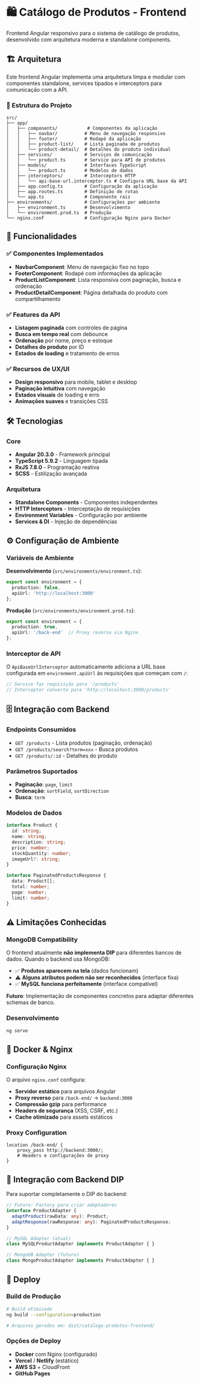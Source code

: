 # 🛍️ Catálogo de Produtos - Frontend

Frontend Angular responsivo para o sistema de catálogo de produtos, desenvolvido com arquitetura moderna e standalone components.

## 🏗️ Arquitetura

Este frontend Angular implementa uma arquitetura limpa e modular com componentes standalone, services tipados e interceptors para comunicação com a API.

### 📁 Estrutura do Projeto

```
src/
├── app/
│   ├── components/           # Componentes da aplicação
│   │   ├── navbar/          # Menu de navegação responsivo
│   │   ├── footer/          # Rodapé da aplicação
│   │   ├── product-list/    # Lista paginada de produtos
│   │   └── product-detail/  # Detalhes do produto individual
│   ├── services/            # Serviços de comunicação
│   │   └── product.ts       # Service para API de produtos
│   ├── models/              # Interfaces TypeScript
│   │   └── product.ts       # Modelos de dados
│   ├── interceptors/        # Interceptors HTTP
│   │   └── api-base-url.interceptor.ts # Configura URL base da API
│   ├── app.config.ts        # Configuração da aplicação
│   ├── app.routes.ts        # Definição de rotas
│   └── app.ts               # Componente raiz
├── environments/            # Configurações por ambiente
│   ├── environment.ts       # Desenvolvimento
│   └── environment.prod.ts  # Produção
└── nginx.conf               # Configuração Nginx para Docker
```

## 🚀 Funcionalidades

### ✅ Componentes Implementados

- **NavbarComponent**: Menu de navegação fixo no topo
- **FooterComponent**: Rodapé com informações da aplicação
- **ProductListComponent**: Lista responsiva com paginação, busca e ordenação
- **ProductDetailComponent**: Página detalhada do produto com compartilhamento

### ✅ Features da API

- **Listagem paginada** com controles de página
- **Busca em tempo real** com debounce
- **Ordenação** por nome, preço e estoque
- **Detalhes do produto** por ID
- **Estados de loading** e tratamento de erros

### ✅ Recursos de UX/UI

- **Design responsivo** para mobile, tablet e desktop
- **Paginação intuitiva** com navegação
- **Estados visuais** de loading e erro
- **Animações suaves** e transições CSS

## 🛠️ Tecnologias

### Core
- **Angular 20.3.0** - Framework principal
- **TypeScript 5.9.2** - Linguagem tipada
- **RxJS 7.8.0** - Programação reativa
- **SCSS** - Estilização avançada

### Arquitetura
- **Standalone Components** - Componentes independentes
- **HTTP Interceptors** - Interceptação de requisições
- **Environment Variables** - Configuração por ambiente
- **Services & DI** - Injeção de dependências

## ⚙️ Configuração de Ambiente

### Variáveis de Ambiente

**Desenvolvimento** (`src/environments/environment.ts`):
```typescript
export const environment = {
  production: false,
  apiUrl: 'http://localhost:3000'
};
```

**Produção** (`src/environments/environment.prod.ts`):
```typescript
export const environment = {
  production: true,
  apiUrl: '/back-end'  // Proxy reverso via Nginx
};
```

### Interceptor de API

O `ApiBaseUrlInterceptor` automaticamente adiciona a URL base configurada em `environment.apiUrl` às requisições que começam com `/`:

```typescript
// Service faz requisição para '/products'
// Interceptor converte para 'http://localhost:3000/products'
```

## 🗄️ Integração com Backend

### Endpoints Consumidos

- `GET /products` - Lista produtos (paginação, ordenação)
- `GET /products/search?term=xxx` - Busca produtos
- `GET /products/:id` - Detalhes do produto

### Parâmetros Suportados

- **Paginação**: `page`, `limit`
- **Ordenação**: `sortField`, `sortDirection`
- **Busca**: `term`

### Modelos de Dados

```typescript
interface Product {
  id: string;
  name: string;
  description: string;
  price: number;
  stockQuantity: number;
  imageUrl?: string;
}

interface PaginatedProductsResponse {
  data: Product[];
  total: number;
  page: number;
  limit: number;
}
```

## ⚠️ Limitações Conhecidas

### MongoDB Compatibility
O frontend atualmente **não implementa DIP** para diferentes bancos de dados. Quando o backend usa MongoDB:

- ✅ **Produtos aparecem na tela** (dados funcionam)
- ⚠️ **Alguns atributos podem não ser reconhecidos** (interface fixa)
- ✅ **MySQL funciona perfeitamente** (interface compatível)

**Futuro**: Implementação de componentes concretos para adaptar diferentes schemas de banco.

### Desenvolvimento

```bash
ng serve
```

## 🐳 Docker & Nginx

### Configuração Nginx

O arquivo `nginx.conf` configura:

- **Servidor estático** para arquivos Angular
- **Proxy reverso** para `/back-end/` → `backend:3000`
- **Compressão gzip** para performance
- **Headers de segurança** (XSS, CSRF, etc.)
- **Cache otimizado** para assets estáticos

### Proxy Configuration

```nginx
location /back-end/ {
    proxy_pass http://backend:3000/;
    # Headers e configurações de proxy
}
```

## 🔄 Integração com Backend DIP

Para suportar completamente o DIP do backend:

```typescript
// Futuro: Factory para criar adaptadores
interface ProductAdapter {
  adaptProduct(rawData: any): Product;
  adaptResponse(rawResponse: any): PaginatedProductsResponse;
}

// MySQL Adapter (atual)
class MySQLProductAdapter implements ProductAdapter { }

// MongoDB Adapter (futuro)
class MongoProductAdapter implements ProductAdapter { }
```

## 🚀 Deploy

### Build de Produção

```bash
# Build otimizado
ng build --configuration=production

# Arquivos gerados em: dist/catalogo-produtos-frontend/
```

### Opções de Deploy
- **Docker** com Nginx (configurado)
- **Vercel** / **Netlify** (estático)
- **AWS S3** + CloudFront
- **GitHub Pages**
